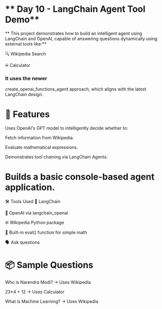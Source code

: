 # ** Day 10 - LangChain Agent Tool Demo** 

** This project demonstrates how to build an intelligent agent using LangChain and OpenAI, capable of answering questions dynamically using external tools like:**

🔍 Wikipedia Search

➗ Calculator

### It uses the newer 
create_openai_functions_agent approach, which aligns with the latest LangChain design.

# 🧠 Features
Uses OpenAI's GPT model to intelligently decide whether to:

Fetch information from Wikipedia.

Evaluate mathematical expressions.

Demonstrates tool chaining via LangChain Agents.

# Builds a basic console-based agent application.

🛠️ Tools Used
🧠 LangChain

💬 OpenAI via langchain_openai

🌐 Wikipedia Python package

🧮 Built-in eval() function for simple math

🗣 Ask questions

# 📦 Sample Questions
Who is Narendra Modi? → Uses Wikipedia

23*4 + 12 → Uses Calculator

What is Machine Learning? → Uses Wikipedia

